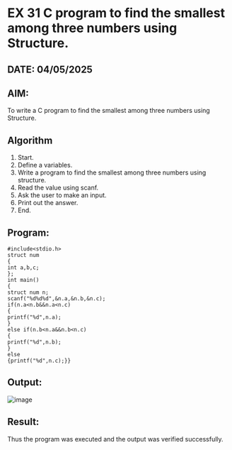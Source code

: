 # EX 31 C program to find the smallest among three numbers using Structure.
## DATE: 04/05/2025
## AIM:
To write a C program to find the smallest among three numbers using Structure.

## Algorithm
1. Start. 
2. Define a variables. 
3. Write a program to find the smallest among three numbers using structure. 
4. Read the value using scanf. 
5. Ask the user to make an input. 
6. Print out the answer. 
7. End. 
## Program:
```
#include<stdio.h> 
struct num 
{ 
int a,b,c; 
}; 
int main() 
{ 
struct num n; 
scanf("%d%d%d",&n.a,&n.b,&n.c); 
if(n.a<n.b&&n.a<n.c) 
{ 
printf("%d",n.a); 
} 
else if(n.b<n.a&&n.b<n.c) 
{ 
printf("%d",n.b); 
} 
else 
{printf("%d",n.c);}}
```

## Output:
![image](https://github.com/user-attachments/assets/28eccb9c-31da-409d-9bd1-3ce594fa6053)



## Result:
Thus the program was executed and the output was verified successfully.
